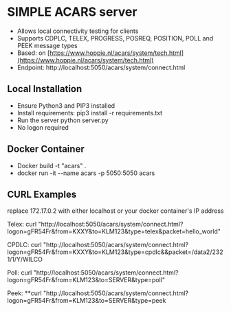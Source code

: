 # SIMPLE ACARS server

* Allows local connectivity testing for clients
* Supports CDPLC, TELEX, PROGRESS, POSREQ, POSITION, POLL and PEEK message types
* Based: on [https://www.hoppie.nl/acars/system/tech.html](https://www.hoppie.nl/acars/system/tech.html)
* Endpoint: http://localhost:5050/acars/system/connect.html

## Local Installation

* Ensure Python3 and PIP3 installed
* Install requirements: pip3 install -r requirements.txt
* Run the server python server.py
* No logon required

## Docker Container

* Docker build -t "acars" .
* docker run -it --name acars -p 5050:5050 acars

## CURL Examples

replace 172.17.0.2 with either localhost or your docker container's IP address

Telex: curl "http://localhost:5050/acars/system/connect.html?logon=gFR54Fr&from=KXXY&to=KLM123&type=telex&packet=hello_world"

CPDLC:  curl "http://localhost:5050/acars/system/connect.html?logon=gFR54Fr&from=KXXY&to=KLM123&type=cpdlc&&packet=/data2/2321/1/Y/WILCO

Poll:  curl "http://localhost:5050/acars/system/connect.html?logon=gFR54Fr&from=KLM123&to=SERVER&type=poll"

Peek: **curl "http://localhost:5050/acars/system/connect.html?logon=gFR54Fr&from=KLM123&to=SERVER&type=peek
